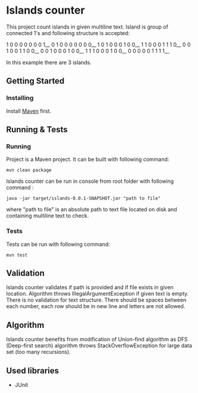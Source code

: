 # Islands counter

This project count islands in given multiline text. Island is group of connected 1's and following structure is accepted:

1 0 0 0 0 0 0 0 1__
0 1 0 0 0 0 0 0 0__
1 0 1 0 0 0 1 0 0__
1 1 0 0 0 1 1 1 0__
0 0 1 0 0 1 1 0 0__
0 0 1 0 0 0 1 0 0__
1 1 1 0 0 0 1 0 0__
0 0 0 0 0 1 1 1 1__

In this example there are 3 islands.

## Getting Started


### Installing

Install [Maven](https://maven.apache.org/) first.


## Running & Tests

### Running

Project is a Maven project. It can be built with following command:

```
mvn clean package
```

Islands counter can be run in console from root folder with following command :

```
java -jar target/islands-0.0.1-SNAPSHOT.jar "path to file"
```

where "path to file" is an absolute path to text file located on disk and containing multiline text to check.

### Tests

Tests can be run with following command:

```
mvn test
```

## Validation

Islands counter validates if path is provided and if file exists in given location. Algorithm throws IllegalArgumentException if given text is empty. There is no validation for text structure. There should be spaces between each number, each row should be in new line and letters are not allowed.

## Algorithm

Islands counter benefits from modification of Union-find algorithm as DFS (Deep-first search) algorithm throws StackOverflowException for large data set (too many recursions).


## Used libraries

* JUnit